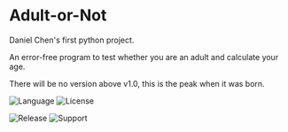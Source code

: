# Adult-or-Not
Daniel Chen's first python project.

An error-free program to test whether you are an adult and calculate your age.

There will be no version above v1.0, this is the peak when it was born.

![Language](https://img.shields.io/badge/Python-3.9+-lightgrey?logo=Python)
![License](https://img.shields.io/github/license/8888668/Adult-or-Not?color=lightgrey)

![Release](https://img.shields.io/github/release/8888668/Adult-or-Not)
![Support](https://img.shields.io/badge/Windows-blue?logo=Windows)
